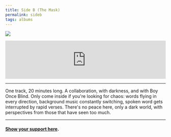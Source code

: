 ```yaml
---
title: Side B (The Mask)
permalink: sideb
tags: albums
---
```


![][image-1]

<iframe style="border: 0; width: 100%; height: 120px;" src="https://bandcamp.com/EmbeddedPlayer/album=1947804534/size=large/bgcol=ffffff/linkcol=63b2cc/tracklist=false/artwork=none/transparent=true/" seamless><a href="http://nashp.bandcamp.com/album/side-b-the-mask">Side B (The Mask) by nashp</a></iframe>

---- 

One track, 20 minutes long. A collaboration, with darkness, and with Boy Once Blind. Only come inside if you're looking for chaos: words flying in every direction, background music constantly switching, spoken word gets interrupted by rapid verses. There's no peace here, only a dark world, with perspectives from those that have seen too much.

---- 

#### [Show your support here][1].

[1]:	money

[image-1]:	https://i.imgur.com/Q0x8WxJ.jpg